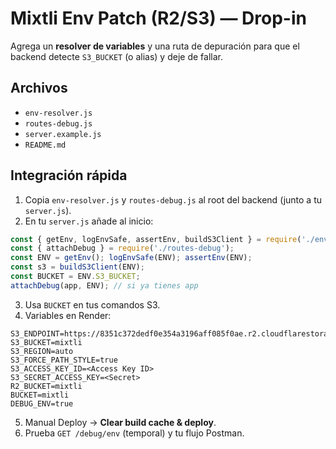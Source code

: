 # Mixtli Env Patch (R2/S3) — Drop-in
Agrega un **resolver de variables** y una ruta de depuración para que el backend detecte `S3_BUCKET` (o alias) y deje de fallar.

## Archivos
- `env-resolver.js`
- `routes-debug.js`
- `server.example.js`
- `README.md`

## Integración rápida
1) Copia `env-resolver.js` y `routes-debug.js` al root del backend (junto a tu `server.js`).  
2) En tu `server.js` añade al inicio:
```js
const { getEnv, logEnvSafe, assertEnv, buildS3Client } = require('./env-resolver');
const { attachDebug } = require('./routes-debug');
const ENV = getEnv(); logEnvSafe(ENV); assertEnv(ENV);
const s3 = buildS3Client(ENV);
const BUCKET = ENV.S3_BUCKET;
attachDebug(app, ENV); // si ya tienes app
```
3) Usa `BUCKET` en tus comandos S3.  
4) Variables en Render:
```
S3_ENDPOINT=https://8351c372dedf0e354a3196aff085f0ae.r2.cloudflarestorage.com
S3_BUCKET=mixtli
S3_REGION=auto
S3_FORCE_PATH_STYLE=true
S3_ACCESS_KEY_ID=<Access Key ID>
S3_SECRET_ACCESS_KEY=<Secret>
R2_BUCKET=mixtli
BUCKET=mixtli
DEBUG_ENV=true
```
5) Manual Deploy → **Clear build cache & deploy**.  
6) Prueba `GET /debug/env` (temporal) y tu flujo Postman.
